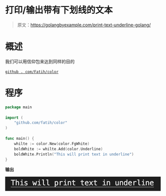 # 打印/输出带有下划线的文本

> 原文：<https://golangbyexample.com/print-text-underline-golang/>

# **概述**

我们可以用信仰包来达到同样的目的

[`github . com/Fatih/color`](https://github.com/fatih/color)

# **程序**

```go
package main

import (
	"github.com/fatih/color"
)

func main() {
	whilte := color.New(color.FgWhite)
	boldWhite := whilte.Add(color.Underline)
	boldWhite.Println("This will print text in underline")
}
```

**输出**

![](img/2eb07d779bd64ce2bab39e19b5d1c89e.png)

